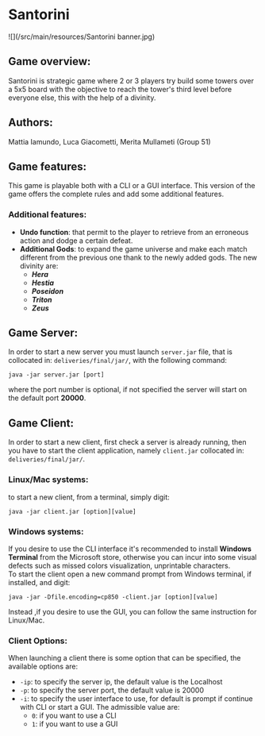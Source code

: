 #   Santorini
![](/src/main/resources/Santorini banner.jpg)
## Game overview:
Santorini is strategic game where 2 or 3 players try build some towers over a 5x5 board 
with the objective to reach the tower's third level before everyone else, this with the help
of a divinity.

## Authors:
Mattia Iamundo, Luca Giacometti, Merita Mullameti   (Group 51)

##  Game features:
This game is playable both with a CLI or a GUI interface. This version of the game offers
the complete rules and add some additional features.

### Additional features:
-   **Undo function**: that permit to the player to retrieve from an erroneous action
    and dodge a certain defeat.
-   **Additional Gods**: to expand the game universe and make each match different from the 
    previous one thank to the newly added gods. The new divinity are:
    -   ***Hera***
    -   ***Hestia***
    -   ***Poseidon***
    -   ***Triton***
    -   ***Zeus***

## Game Server:
In order to start a new server you must launch  <code>server.jar</code> file, that is 
collocated in: <code>deliveries/final/jar/</code>, with the following command:

    java -jar server.jar [port]

where the port number is optional, if not specified the server will start on the 
default port **20000**.

## Game Client:
In order to start a new client, first check a server is already running, then you have to
start the client application, namely <code>client.jar</code> collocated in: <code>deliveries/final/jar/</code>.

### Linux/Mac systems:
to start a new client, from a terminal, simply digit:
    
    java -jar client.jar [option][value]

### Windows systems:
If you desire to use the CLI interface it's recommended to install **Windows Terminal** from 
the Microsoft store, otherwise you can incur into some visual defects such as missed colors
visualization, unprintable characters.  
To start the client open a new command prompt from Windows terminal, if installed, and digit:

    java -jar -Dfile.encoding=cp850 -client.jar [option][value]

Instead ,if you desire to use the GUI, you can follow the same instruction for Linux/Mac.

### Client Options:
When launching a client there is some option that can be specified, 
the available options are:  
-   <code>-ip</code>: to specify the server ip, the default value is the Localhost
-   <code>-p</code>: to specify the server port, the default value is 20000
-   <code>-i</code>: to specify the user interface to use, for default is prompt if continue with
    CLI or start a GUI. The admissible value are:
    -   <code>0</code>: if you want to use a CLI
    -   <code>1</code>: if you want to use a GUI
        
        
